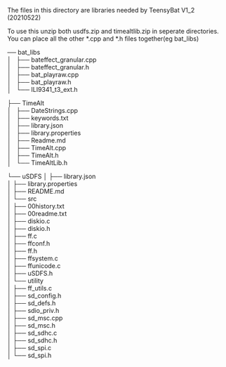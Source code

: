 The files in this directory are libraries needed by TeensyBat V1_2 (20210522)

To use this unzip both usdfs.zip and timealtlib.zip in seperate directories. 
You can place all the other *.cpp and *.h files together(eg bat_libs)

── bat_libs<br>
│   ├── bateffect_granular.cpp<br>
│   ├── bateffect_granular.h<br>
│   ├── bat_playraw.cpp<br>
│   ├── bat_playraw.h<br>
│   └── ILI9341_t3_ext.h<br>

├── TimeAlt<br>
│   ├── DateStrings.cpp<br>
│   ├── keywords.txt<br>
│   ├── library.json<br>
│   ├── library.properties<br>
│   ├── Readme.md<br>
│   ├── TimeAlt.cpp<br>
│   ├── TimeAlt.h<br>
│   └── TimeAltLib.h<br>

└── uSDFS
│    ├── library.json<br>
│    ├── library.properties<br>
│    ├── README.md<br>
│    └── src<br>
│        ├── 00history.txt<br>
│        ├── 00readme.txt<br>
│        ├── diskio.c<br>
│        ├── diskio.h<br>
│        ├── ff.c<br>
│        ├── ffconf.h<br>
│        ├── ff.h<br>
│        ├── ffsystem.c<br>
│        ├── ffunicode.c<br>
│        ├── uSDFS.h<br>
│        └── utility<br>
│            ├── ff_utils.c<br>
│            ├── sd_config.h<br>
│            ├── sd_defs.h<br>
│            ├── sdio_priv.h<br>
│            ├── sd_msc.cpp<br>
│            ├── sd_msc.h<br>
│            ├── sd_sdhc.c<br>
│            ├── sd_sdhc.h<br>
│            ├── sd_spi.c<br>
│            └── sd_spi.h<br>

